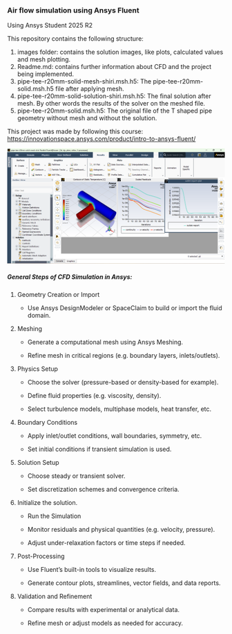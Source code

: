 ### Air flow simulation using Ansys Fluent
Using Ansys Student 2025 R2

This repository contains the following structure:
1. images folder: contains the solution images, like plots, calculated values and mesh plotting.
2. Readme.md: contains further information about CFD and the project being implemented.
3. pipe-tee-r20mm-solid-mesh-shiri.msh.h5: The pipe-tee-r20mm-solid.msh.h5 file after applying mesh.
4. pipe-tee-r20mm-solid-solution-shiri.msh.h5: The final solution after mesh. By other words the results of the solver on the meshed file.
5. pipe-tee-r20mm-solid.msh.h5: The original file of the T shaped pipe geometry without mesh and without the solution.

This project was made by following this course: https://innovationspace.ansys.com/product/intro-to-ansys-fluent/

![Alt text](images/7.AllResultingPlots.png)

##### General Steps of CFD Simulation in Ansys:
1. Geometry Creation or Import

   - Use Ansys DesignModeler or SpaceClaim to build or import the fluid domain.

2. Meshing

   - Generate a computational mesh using Ansys Meshing.

   - Refine mesh in critical regions (e.g. boundary layers, inlets/outlets).

3. Physics Setup

   - Choose the solver (pressure-based or density-based for example).

   - Define fluid properties (e.g. viscosity, density).

   - Select turbulence models, multiphase models, heat transfer, etc.

4. Boundary Conditions

   - Apply inlet/outlet conditions, wall boundaries, symmetry, etc.

   - Set initial conditions if transient simulation is used.

5. Solution Setup

   - Choose steady or transient solver.

   - Set discretization schemes and convergence criteria.

6. Initialize the solution.

   - Run the Simulation

   - Monitor residuals and physical quantities (e.g. velocity, pressure).

   - Adjust under-relaxation factors or time steps if needed.

7. Post-Processing

   - Use Fluent’s built-in tools to visualize results.

   - Generate contour plots, streamlines, vector fields, and data reports.

8. Validation and Refinement

   - Compare results with experimental or analytical data.

   - Refine mesh or adjust models as needed for accuracy.
